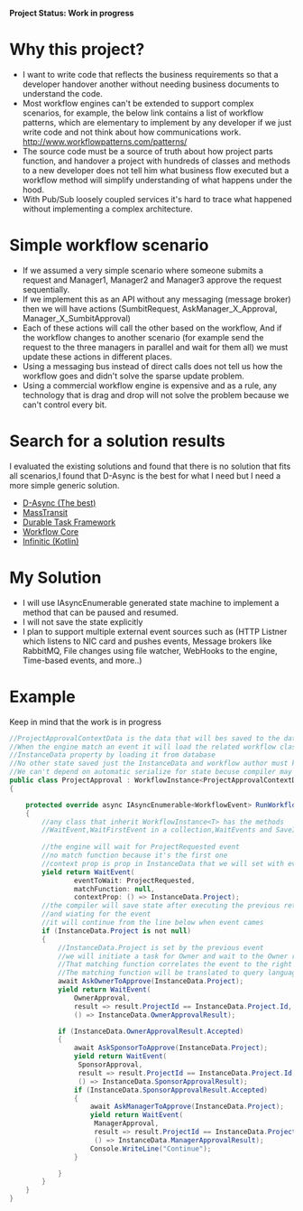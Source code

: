**Project Status: Work in progress**

# Why this project?
* I want to write code that reflects the business requirements so that a developer handover another without needing business documents to understand the code.
* Most workflow engines can't be extended to support complex scenarios, for example, the below link contains a list of workflow patterns, which are elementary to implement by any developer if we just write code and not think about how communications work.
	http://www.workflowpatterns.com/patterns/
* The source code must be a source of truth about how project parts function, and handover a project with hundreds of classes and methods to a new developer does not tell him what business flow executed but a workflow method will simplify understanding of what happens under the hood.
*  With Pub/Sub loosely coupled services it's hard to trace what happened without implementing a complex architecture.


# Simple workflow scenario 
* If we assumed a very simple scenario where someone submits a request and Manager1, Manager2 and Manager3 approve the request sequentially.
* If we implement this as an API without any messaging (message broker) then we will have actions (SumbitRequest, AskManager_X_Approval, Manager_X_SumbitApproval)
* Each of these actions will call the other based on the workflow, And if the workflow changes to another scenario (for example send the request to the three managers in parallel and wait for them all) we must update these actions in different places.
* Using a messaging bus instead of direct calls does not tell us how the workflow goes and didn't solve the sparse update problem.
* Using a commercial workflow engine is expensive and as a rule, any technology that is drag and drop will not solve the problem because we can't control every bit.

# Search for a solution results
I evaluated the existing solutions and found that there is no solution that fits all scenarios,I found that D-Async is the best for what I need but I need a more simple generic solution.
* [D-Async (The best)](https://github.com/Dasync/Dasync)
* [MassTransit](https://masstransit-project.com/)
* [Durable Task Framework](https://github.com/Azure/durabletask)
* [Workflow Core](https://github.com/danielgerlag/workflow-core)
* [Infinitic (Kotlin)](https://github.com/infiniticio/infinitic)

# My Solution 
* I will use IAsyncEnumerable generated state machine to implement a method that can be paused and resumed.
* I will not save the state explicitly 
* I plan to support multiple external event sources such as (HTTP Listner which listens to NIC card and pushes events, Message brokers like RabbitMQ, File changes using file watcher, WebHooks to the engine, Time-based events, and more..)

# Example
Keep in mind that the work is in progress
```C#
//ProjectApprovalContextData is the data that will bes saved to the database 
//When the engine match an event it will load the related workflow class and set the 
//InstanceData property by loading it from database
//No other state saved just the InstanceData and workflow author must keep that in mind
//We can't depend on automatic serialize for state becuse compiler may remove fields and variables we defined
public class ProjectApproval : WorkflowInstance<ProjectApprovalContextData>
{

	protected override async IAsyncEnumerable<WorkflowEvent> RunWorkflow()
	{
		//any class that inherit WorkflowInstance<T> has the methods
		//WaitEvent,WaitFirstEvent in a collection,WaitEvents and SaveInstanceData
		
		//the engine will wait for ProjectRequested event
		//no match function because it's the first one
		//context prop is prop in InstanceData that we will set with event result data
		yield return WaitEvent(
                eventToWait: ProjectRequested,
                matchFunction: null,
                contextProp: () => InstanceData.Project);
		//the compiler will save state after executing the previous return
		//and wiating for the event
		//it will continue from the line below when event cames
		if (InstanceData.Project is not null)
		{
			//InstanceData.Project is set by the previous event
			//we will initiate a task for Owner and wait to the Owner response
			//That matching function correlates the event to the right instance
			//The matching function will be translated to query language "MongoDB query for example" by the engine to search the active instance.
			await AskOwnerToApprove(InstanceData.Project);
			yield return WaitEvent(
				OwnerApproval,
				result => result.ProjectId == InstanceData.Project.Id,
				() => InstanceData.OwnerApprovalResult);

			if (InstanceData.OwnerApprovalResult.Accepted)
			{
				await AskSponsorToApprove(InstanceData.Project);
				yield return WaitEvent(
				 SponsorApproval,
				 result => result.ProjectId == InstanceData.Project.Id,
				 () => InstanceData.SponsorApprovalResult);
				if (InstanceData.SponsorApprovalResult.Accepted)
				{
					await AskManagerToApprove(InstanceData.Project);
					yield return WaitEvent(
					 ManagerApproval,
					 result => result.ProjectId == InstanceData.Project.Id,
					 () => InstanceData.ManagerApprovalResult);
					Console.WriteLine("Continue");
				}

			}
		}
	}
}
```
